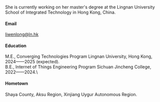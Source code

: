 She is currently working on her master's degree at the Lingnan University School of Integrated Technology in Hong Kong, China.

#### Email
liwenlong@ln.hk

#### Education
M.E., Converging Technologies Program Lingnan University, Hong Kong, 2024——2025 (expected).\
B.E., Internet of Things Engineering Program Sichuan Jincheng College, 2022——2024.\
#### Hometown
Shaya County, Aksu Region, Xinjiang Uygur Autonomous Region.
